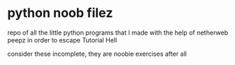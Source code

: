 # python noob filez
repo of all the little python programs that I made with the help of netherweb peepz in order to escape Tutorial Hell

consider these incomplete, they are noobie exercises after all
